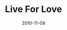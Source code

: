 ---
layout: music 
title: "Live For Love"
date: 2010-11-08 
description: "Music from the Game Change campaign about spending your life for others."
audio: "http://s3.amazonaws.com/crossroads-media/music/audio/LiveForLove.mp3"
audio-duration: "04:42"
tag: 
 - game-change
src: "http://s3.amazonaws.com/crossroads-media/images/LiveForLove-1.gif"
---